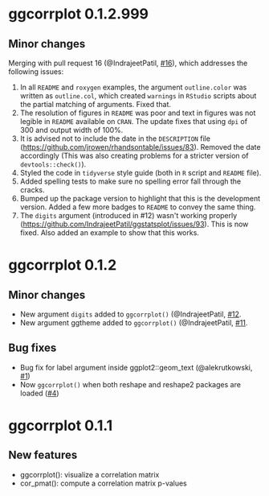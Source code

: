 # ggcorrplot 0.1.2.999
   
## Minor changes
   
Merging with pull request 16 (@IndrajeetPatil, [#16](https://github.com/kassambara/ggcorrplot/pull/16)), which addresses the following issues: 

1. In all `README` and `roxygen` examples, the argument `outline.color` was written as `outline.col`, which created `warnings` in `RStudio` scripts about the partial matching of arguments. Fixed that.
2. The resolution of figures in `README` was poor and text in figures was not legible in `README` available on `CRAN`. The update fixes that using `dpi` of 300 and output width of 100%.
3. It is advised not to include the date in the `DESCRIPTION` file (https://github.com/jrowen/rhandsontable/issues/83). Removed the date accordingly (This was also creating problems for a stricter version of `devtools::check()`).
4. Styled the code in `tidyverse` style guide (both in `R` script and `README` file).
5. Added spelling tests to make sure no spelling error fall through the cracks.
6. Bumped up the package version to highlight that this is the development version. Added a few more badges to `README` to convey the same thing. 
7. The `digits` argument (introduced in #12) wasn't working properly (https://github.com/IndrajeetPatil/ggstatsplot/issues/93).  This is now fixed. Also added an example to show that this works.


# ggcorrplot 0.1.2
   
   
## Minor changes
   
- New argument `digits` added to `ggcorrplot()` (@IndrajeetPatil, [#12](https://github.com/kassambara/ggcorrplot/pull/12).
- New argument ggtheme added to `ggcorrplot()` (@IndrajeetPatil, [#11](https://github.com/kassambara/ggcorrplot/pull/11).
   
## Bug fixes
   
- Bug fix for label argument inside ggplot2::geom_text (@alekrutkowski, [#1](https://github.com/kassambara/ggcorrplot/pull/1))
- Now `ggcorrplot()` when both reshape and reshape2 packages are loaded ([#4](https://github.com/kassambara/ggcorrplot/issues/4)) 


# ggcorrplot 0.1.1


## New features
   
- ggcorrplot(): visualize a correlation matrix
- cor_pmat(): compute a correlation matrix p-values
